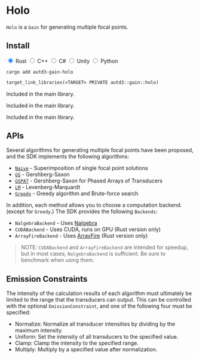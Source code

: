 # Holo

`Holo` is a `Gain` for generating multiple focal points.

## Install

<div class="tabs">
<input id="rust_tab_install" type="radio" class="tab" name="tab_install" checked>
<label class="tab_item" n=5 for="rust_tab_install">Rust</label>
<input id="cpp_tab_install" type="radio" class="tab" name="tab_install">
<label class="tab_item" n=5 for="cpp_tab_install">C++</label>
<input id="cs_tab_install" type="radio" class="tab" name="tab_install">
<label class="tab_item" n=5 for="cs_tab_install">C#</label>
<input id="unity_tab_install" type="radio" class="tab" name="tab_install">
<label class="tab_item" n=5 for="unity_tab_install">Unity</label>
<input id="python_tab_install" type="radio" class="tab" name="tab_install">
<label class="tab_item" n=5 for="python_tab_install">Python</label>

```rust,name=Shell
cargo add autd3-gain-holo
```

```cpp,name=CMakeLists.txt
target_link_libraries(<TARGET> PRIVATE autd3::gain::holo)
```

<div class="tab_content" id="cs_code_content">
  <p>
    Included in the main library.
  </p>
</div>

<div class="tab_content" id="unity_code_content">
  <p>
    Included in the main library.
  </p>
</div>

<div class="tab_content" id="python_code_content">
  <p>
    Included in the main library.
  </p>
</div>
</div>

## APIs

Several algorithms for generating multiple focal points have been proposed, and the SDK implements the following algorithms:

* [`Naive`](./holo/naive.md) - Superimposition of single focal point solutions
* [`GS`](./holo/gs.md) - Gershberg-Saxon
* [`GSPAT`](./holo/gspat.md) - Gershberg-Saxon for Phased Arrays of Transducers
* [`LM`](./holo/lm.md) - Levenberg-Marquardt
* [`Greedy`](./holo/greedy.md) - Greedy algorithm and Brute-force search

In addition, each method allows you to choose a computation backend. (except for `Greedy`.)
The SDK provides the following `Backends`:

* `NalgebraBackend` - Uses [Nalgebra](https://nalgebra.org/)
* `CUDABackend` - Uses CUDA, runs on GPU (Rust version only)
* `ArrayFireBackend` - Uses [ArrayFire](https://arrayfire.com/) (Rust version only)

> NOTE: `CUDABackend` and `ArrayFireBackend` are intended for speedup, but in most cases, `NalgebraBackend` is sufficient. Be sure to benchmark when using them.


## Emission Constraints

The intensity of the calculation results of each algorithm must ultimately be limited to the range that the transducers can output.
This can be controlled with the optional `EmissionConstraint`, and one of the following four must be specified:

- Normalize: Normalize all transducer intensities by dividing by the maximum intensity.
- Uniform: Set the intensity of all transducers to the specified value.
- Clamp: Clamp the intensity to the specified range.
- Multiply: Multiply by a specified value after normalization.
